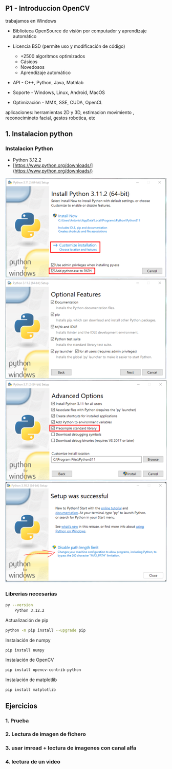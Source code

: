 ## P1 - Introduccion OpenCV

trabajamos en Windows

- Biblioteca OpenSource de visión por computador y aprendizaje automático
- Licencia BSD (permite uso y modificación de código)
	- +2500 algoritmos optimizados
    - Cásicos
    - Novedosos
    - Aprendizaje automático

- API - C++, Python, Java, Mathlab
- Soporte - Windows, Linux, Android, MacOS
- Optimización - MMX, SSE, CUDA, OpenCL

aplicaciones: herramientas 2D y 3D, estimacion movimiento , reconocimineto facial, gestos robotica, etc

## 1. Instalacion python

### Instalacion Python

- Python 3.12.2
- [https://www.python.org/downloads/](https://www.python.org/downloads/)

![Texto Alternativo](Imagenes/captura1.png)
![Texto Alternativo](Imagenes/captura2.png)
![Texto Alternativo](Imagenes/captura3.png)
![Texto Alternativo](Imagenes/captura4.png)

### Librerias necesarias

```bash 
py --version
	Python 3.12.2
```

Actualización de pip
```bash
python -m pip install --upgrade pip
```

Instalación de numpy
```bash
pip install numpy
```

Instalación de OpenCV
```bash
pip install opencv-contrib-python
```

Instalación de matplotlib
```bash
pip install matplotlib
```

## Ejercicios

### 1. Prueba
### 2. Lectura de imagen de fichero
### 3. usar imread + lectura de imagenes con canal alfa
### 4. lectura de un video 
